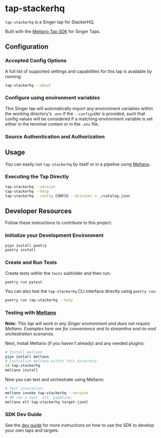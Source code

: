 # tap-stackerhq

`tap-stackerhq` is a Singer tap for StackerHQ.

Built with the [Meltano Tap SDK](https://sdk.meltano.com) for Singer Taps.

<!--

Developer TODO: Update the below as needed to correctly describe the install procedure. For instance, if you do not have a PyPi repo, or if you want users to directly install from your git repo, you can modify this step as appropriate.

## Installation

Install from PyPi:

```bash
pipx install tap-stackerhq
```

Install from GitHub:

```bash
pipx install git+https://github.com/ORG_NAME/tap-stackerhq.git@main
```

-->

## Configuration

### Accepted Config Options

<!--
Developer TODO: Provide a list of config options accepted by the tap.

This section can be created by copy-pasting the CLI output from:

```
tap-stackerhq --about --format=markdown
```
-->

A full list of supported settings and capabilities for this
tap is available by running:

```bash
tap-stackerhq --about
```

### Configure using environment variables

This Singer tap will automatically import any environment variables within the working directory's
`.env` if the `--config=ENV` is provided, such that config values will be considered if a matching
environment variable is set either in the terminal context or in the `.env` file.

### Source Authentication and Authorization

<!--
Developer TODO: If your tap requires special access on the source system, or any special authentication requirements, provide those here.
-->

## Usage

You can easily run `tap-stackerhq` by itself or in a pipeline using [Meltano](https://meltano.com/).

### Executing the Tap Directly

```bash
tap-stackerhq --version
tap-stackerhq --help
tap-stackerhq --config CONFIG --discover > ./catalog.json
```

## Developer Resources

Follow these instructions to contribute to this project.

### Initialize your Development Environment

```bash
pipx install poetry
poetry install
```

### Create and Run Tests

Create tests within the `tests` subfolder and
  then run:

```bash
poetry run pytest
```

You can also test the `tap-stackerhq` CLI interface directly using `poetry run`:

```bash
poetry run tap-stackerhq --help
```

### Testing with [Meltano](https://www.meltano.com)

_**Note:** This tap will work in any Singer environment and does not require Meltano.
Examples here are for convenience and to streamline end-to-end orchestration scenarios._

<!--
Developer TODO:
Your project comes with a custom `meltano.yml` project file already created. Open the `meltano.yml` and follow any "TODO" items listed in
the file.
-->

Next, install Meltano (if you haven't already) and any needed plugins:

```bash
# Install meltano
pipx install meltano
# Initialize meltano within this directory
cd tap-stackerhq
meltano install
```

Now you can test and orchestrate using Meltano:

```bash
# Test invocation:
meltano invoke tap-stackerhq --version
# OR run a test `elt` pipeline:
meltano elt tap-stackerhq target-jsonl
```

### SDK Dev Guide

See the [dev guide](https://sdk.meltano.com/en/latest/dev_guide.html) for more instructions on how to use the SDK to
develop your own taps and targets.
